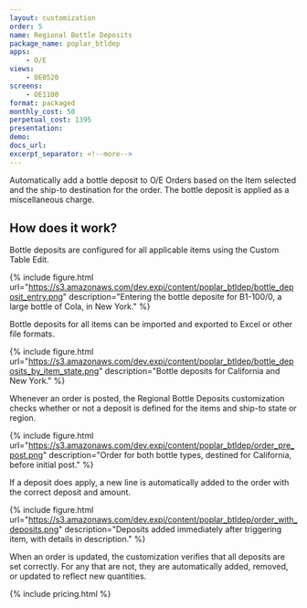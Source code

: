 ```yaml
---
layout: customization
order: 5
name: Regional Bottle Deposits
package_name: poplar_btldep
apps:
    - O/E
views:
    - OE0520
screens:
    - OE1100
format: packaged
monthly_cost: 50
perpetual_cost: 1395
presentation: 
demo: 
docs_url: 
excerpt_separator: <!--more-->
---
```


Automatically add a bottle deposit to O/E Orders based on the Item selected and
the ship-to destination for the order. The bottle deposit is applied as a 
miscellaneous charge.

<!--more-->

## How does it work?

Bottle deposits are configured for all applicable items using the Custom Table
Edit.

{% include figure.html url="https://s3.amazonaws.com/dev.expi/content/poplar_btldep/bottle_deposit_entry.png" 
                      description="Entering the bottle deposite for B1-100/0, a large bottle of Cola, in New York." %}

Bottle deposits for all items can be imported and exported to Excel or other
file formats.  

{% include figure.html url="https://s3.amazonaws.com/dev.expi/content/poplar_btldep/bottle_deposits_by_item_state.png" 
                      description="Bottle deposits for California and New York." %}

Whenever an order is posted, the Regional Bottle Deposits 
customization checks whether or not a deposit is defined for the items and 
ship-to state or region.

{% include figure.html url="https://s3.amazonaws.com/dev.expi/content/poplar_btldep/order_pre_post.png" 
                      description="Order for both bottle types, destined for California, before initial post." %}

If a deposit does apply, a new line is automatically added to the order
with the correct deposit and amount.

{% include figure.html url="https://s3.amazonaws.com/dev.expi/content/poplar_btldep/order_with_deposits.png" 
                      description="Deposits added immediately after triggering item, with details in description." %}

When an order is updated, the customization verifies that all deposits are
set correctly.  For any that are not, they are automatically added, removed,
or updated to reflect new quantities.

{% include pricing.html %}
